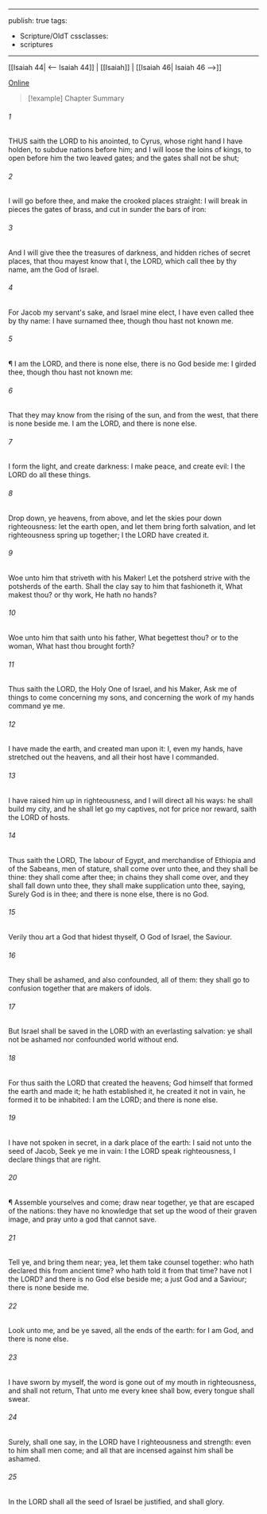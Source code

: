

---
publish: true
tags:
  - Scripture/OldT
cssclasses:
  - scriptures
---
[[Isaiah 44| <-- Isaiah 44]] | [[Isaiah]] | [[Isaiah 46| Isaiah 46 -->]]

[Online](https://churchofjesuschrist.org/study/scriptures/ot/isa/45?lang=eng)

>[!example] Chapter Summary
>
###### 1
THUS saith the LORD to his anointed, to Cyrus, whose right hand I have holden, to subdue nations before him; and I will loose the loins of kings, to open before him the two leaved gates; and the gates shall not be shut;
###### 2
I will go before thee, and make the crooked places straight: I will break in pieces the gates of brass, and cut in sunder the bars of iron:
###### 3
And I will give thee the treasures of darkness, and hidden riches of secret places, that thou mayest know that I, the LORD, which call thee by thy name, am the God of Israel.
###### 4
For Jacob my servant's sake, and Israel mine elect, I have even called thee by thy name: I have surnamed thee, though thou hast not known me.
###### 5
¶ I am the LORD, and there is none else, there is no God beside me: I girded thee, though thou hast not known me:
###### 6
That they may know from the rising of the sun, and from the west, that there is none beside me.  I am the LORD, and there is none else.
###### 7
I form the light, and create darkness: I make peace, and create evil: I the LORD do all these things.
###### 8
Drop down, ye heavens, from above, and let the skies pour down righteousness: let the earth open, and let them bring forth salvation, and let righteousness spring up together; I the LORD have created it.
###### 9
Woe unto him that striveth with his Maker!  Let the potsherd strive with the potsherds of the earth.  Shall the clay say to him that fashioneth it, What makest thou?  or thy work, He hath no hands?
###### 10
Woe unto him that saith unto his father, What begettest thou?  or to the woman, What hast thou brought forth?
###### 11
Thus saith the LORD, the Holy One of Israel, and his Maker, Ask me of things to come concerning my sons, and concerning the work of my hands command ye me.
###### 12
I have made the earth, and created man upon it: I, even my hands, have stretched out the heavens, and all their host have I commanded.
###### 13
I have raised him up in righteousness, and I will direct all his ways: he shall build my city, and he shall let go my captives, not for price nor reward, saith the LORD of hosts.
###### 14
Thus saith the LORD, The labour of Egypt, and merchandise of Ethiopia and of the Sabeans, men of stature, shall come over unto thee, and they shall be thine: they shall come after thee; in chains they shall come over, and they shall fall down unto thee, they shall make supplication unto thee, saying, Surely God is in thee; and there is none else, there is no God.
###### 15
Verily thou art a God that hidest thyself, O God of Israel, the Saviour.
###### 16
They shall be ashamed, and also confounded, all of them: they shall go to confusion together that are makers of idols.
###### 17
But Israel shall be saved in the LORD with an everlasting salvation: ye shall not be ashamed nor confounded world without end.
###### 18
For thus saith the LORD that created the heavens; God himself that formed the earth and made it; he hath established it, he created it not in vain, he formed it to be inhabited: I am the LORD; and there is none else.
###### 19
I have not spoken in secret, in a dark place of the earth: I said not unto the seed of Jacob, Seek ye me in vain: I the LORD speak righteousness, I declare things that are right.
###### 20
¶ Assemble yourselves and come; draw near together, ye that are escaped of the nations: they have no knowledge that set up the wood of their graven image, and pray unto a god that cannot save.
###### 21
Tell ye, and bring them near; yea, let them take counsel together: who hath declared this from ancient time?  who hath told it from that time?  have not I the LORD?  and there is no God else beside me; a just God and a Saviour; there is none beside me.
###### 22
Look unto me, and be ye saved, all the ends of the earth: for I am God, and there is none else.
###### 23
I have sworn by myself, the word is gone out of my mouth in righteousness, and shall not return, That unto me every knee shall bow, every tongue shall swear.
###### 24
Surely, shall one say, in the LORD have I righteousness and strength: even to him shall men come; and all that are incensed against him shall be ashamed.
###### 25
In the LORD shall all the seed of Israel be justified, and shall glory.



